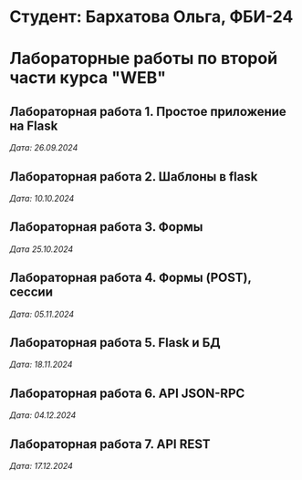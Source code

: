 # Студент: Бархатова Ольга, ФБИ-24

# Лабораторные работы по второй части курса "WEB"

## Лабораторная работа 1. Простое приложение на Flask

*Дата: 26.09.2024*

## Лабораторная работа 2. Шаблоны в flask

*Дата: 10.10.2024*

## Лабораторная работа 3. Формы

*Дата 25.10.2024*

## Лабораторная работа 4. Формы (POST), сессии

*Дата: 05.11.2024*

## Лабораторная работа 5. Flask и БД

*Дата: 18.11.2024*

## Лабораторная работа 6. API JSON-RPC

*Дата: 04.12.2024*

## Лабораторная работа 7. API REST

*Дата: 17.12.2024*
